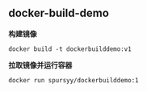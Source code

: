 ## docker-build-demo

**构建镜像**

```
docker build -t dockerbuilddemo:v1
```


**拉取镜像并运行容器**

```
docker run spursyy/dockerbuilddemo:1
```

